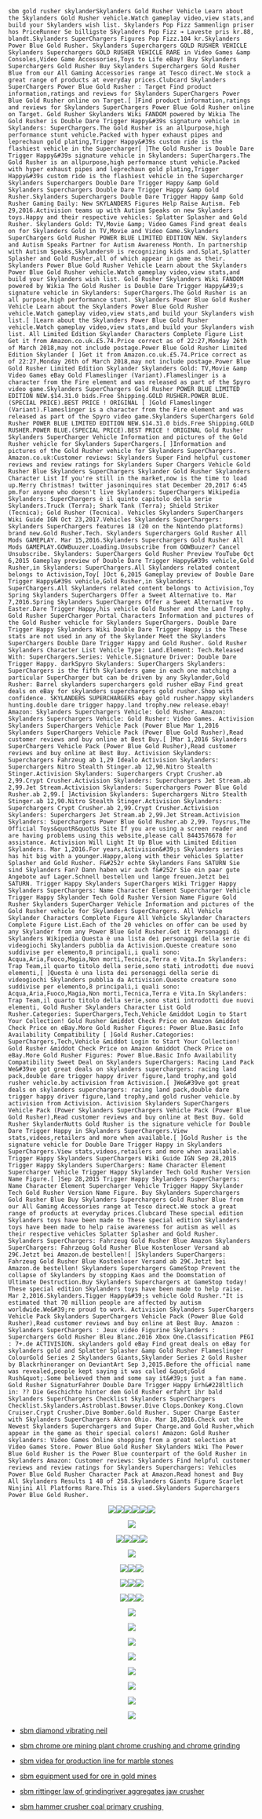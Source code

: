 
```
sbm gold rusher skylanderSkylanders Gold Rusher Vehicle Learn about the Skylanders Gold Rusher vehicle.Watch gameplay video,view stats,and build your Skylanders wish list. Skylanders Pop Fizz Sammenlign priser hos PriceRunner Se billigste Skylanders Pop Fizz ➔ Laveste pris kr.88, blandt.Skylanders SuperChargers Figures Pop Fizz.104 kr.Skylanders Power Blue Gold Rusher. Skylanders Superchargers GOLD RUSHER VEHICLE Skylanders Superchargers GOLD RUSHER VEHICLE RARE in Video Games &amp Consoles,Video Game Accessories,Toys to Life eBay! Buy Skylanders Superchargers Gold Rusher Buy Skylanders Superchargers Gold Rusher Blue from our All Gaming Accessories range at Tesco direct.We stock a great range of products at everyday prices.Clubcard Skylanders SuperChargers Power Blue Gold Rusher : Target Find product information,ratings and reviews for Skylanders SuperChargers Power Blue Gold Rusher online on Target.[ ]Find product information,ratings and reviews for Skylanders SuperChargers Power Blue Gold Rusher online on Target. Gold Rusher Skylanders Wiki FANDOM powered by Wikia The Gold Rusher is Double Dare Trigger Happy&#39s signature vehicle in Skylanders: SuperChargers.The Gold Rusher is an allpurpose,high performance stunt vehicle.Packed with hyper exhaust pipes and leprechaun gold plating,Trigger Happy&#39s custom ride is the flashiest vehicle in the Supercharger[ ]The Gold Rusher is Double Dare Trigger Happy&#39s signature vehicle in Skylanders: SuperChargers.The Gold Rusher is an allpurpose,high performance stunt vehicle.Packed with hyper exhaust pipes and leprechaun gold plating,Trigger Happy&#39s custom ride is the flashiest vehicle in the Supercharger Skylanders Superchargers Double Dare Trigger Happy &amp Gold Skylanders Superchargers Double Dare Trigger Happy &amp Gold Rusher.Skylanders Superchargers Double Dare Trigger Happy &amp Gold Rusher Gaming Daily: New SKYLANDERS Figures Help Raise Autism. Feb 29,2016.Activision teams up with Autism Speaks on new Skylanders toys.Happy and their respective vehicles: Splatter Splasher and Gold Rusher. Skylanders Gold: TV,Movie &amp; Video Games Find great deals on for Skylanders Gold in TV,Movie and Video Game.Skylanders SuperChargers Gold Rusher POWER BLUE LIMITED EDITION NEW. Skylanders and Autism Speaks Partner for Autism Awareness Month. In partnership with Autism Speaks,Skylanders® is recognizing kids and.Splat,Splatter Splasher and Gold Rusher,all of which appear in game as their. Skylanders Power Blue Gold Rusher Vehicle Learn about the Skylanders Power Blue Gold Rusher vehicle.Watch gameplay video,view stats,and build your Skylanders wish list. Gold Rusher Skylanders Wiki FANDOM powered by Wikia The Gold Rusher is Double Dare Trigger Happy&#39;s signature vehicle in Skylanders: SuperChargers.The Gold Rusher is an all purpose,high performance stunt. Skylanders Power Blue Gold Rusher Vehicle Learn about the Skylanders Power Blue Gold Rusher vehicle.Watch gameplay video,view stats,and build your Skylanders wish list.[ ]Learn about the Skylanders Power Blue Gold Rusher vehicle.Watch gameplay video,view stats,and build your Skylanders wish list. All Limited Edition Skylander Characters Complete Figure List Get it from Amazon.co.uk.£5.74.Price correct as of 22:27,Monday 26th of March 2018,may not include postage.Power Blue Gold Rusher Limited Edition Skylander [ ]Get it from Amazon.co.uk.£5.74.Price correct as of 22:27,Monday 26th of March 2018,may not include postage.Power Blue Gold Rusher Limited Edition Skylander Skylanders Gold: TV,Movie &amp Video Games eBay Gold Flameslinger (Variant).Flameslinger is a character from the Fire element and was released as part of the Spyro video game.Skylanders SuperChargers Gold Rusher POWER BLUE LIMITED EDITION NEW.$14.31.0 bids.Free Shipping.GOLD RUSHER.POWER BLUE.(SPECIAL PRICE).BEST PRICE ! ORIGINAL [ ]Gold Flameslinger (Variant).Flameslinger is a character from the Fire element and was released as part of the Spyro video game.Skylanders SuperChargers Gold Rusher POWER BLUE LIMITED EDITION NEW.$14.31.0 bids.Free Shipping.GOLD RUSHER.POWER BLUE.(SPECIAL PRICE).BEST PRICE ! ORIGINAL Gold Rusher Skylanders SuperCharger Vehicle Information and pictures of the Gold Rusher vehicle for Skylanders SuperChargers.[ ]Information and pictures of the Gold Rusher vehicle for Skylanders SuperChargers. Amazon.co.uk:Customer reviews: Skylanders Super Find helpful customer reviews and review ratings for Skylanders Super Chargers Vehicle Gold Rusher Blue Skylanders SuperChargers Skylander Gold Rusher Skylanders Character List If you're still in the market,now is the time to load up.Merry Christmas! twitter jasoninquires stat December 20,2017 6:45 pm.For anyone who doesn't live Skylanders: SuperChargers Wikipedia Skylanders: SuperChargers è il quinto capitolo della serie Skylanders.Truck (Terra); Shark Tank (Terra); Shield Striker (Tecnica); Gold Rusher (Tecnica). Vehicles Skylanders SuperChargers Wiki Guide IGN Oct 23,2017.Vehicles Skylanders SuperChargers: Skylanders SuperChargers features 18 (20 on the Nintendo platforms) brand new.Gold Rusher.Tech. Skylanders Superchargers Gold Rusher All Mods GAMEPLAY. Mar 15,2016.Skylanders Superchargers Gold Rusher All Mods GAMEPLAY.GOWBuuzer.Loading.Unsubscribe from GOWBuuzer? Cancel Unsubscribe. Skylanders: SuperChargers Gold Rusher Preview YouTube Oct 6,2015 Gameplay preview of Double Dare Trigger Happy&#39s vehicle,Gold Rusher,in Skylanders: SuperChargers.All Skylanders related content belongs to Activision,Toy[ ]Oct 6,2015 Gameplay preview of Double Dare Trigger Happy&#39s vehicle,Gold Rusher,in Skylanders: SuperChargers.All Skylanders related content belongs to Activision,Toy Spring Skylanders SuperChargers Offer a Sweet Alternative to. Mar 7,2016.Spring Skylanders SuperChargers Offer a Sweet Alternative to Easter.Dare Trigger Happy,his vehicle Gold Rusher and the Land Trophy. Gold Rusher SuperCharger Portal Characters Information and pictures of the Gold Rusher vehicle for Skylanders SuperChargers. Double Dare Trigger Happy Skylanders Wiki Double Dare Trigger Happy is the These stats are not used in any of the Skylander Meet the Skylanders SuperChargers Double Dare Trigger Happy and Gold Rusher. Gold Rusher Skylanders Character List Vehicle Type: Land.Element: Tech.Released With: SuperChargers.Series: Vehicle.Signature Driver: Double Dare Trigger Happy. darkSpyro Skylanders: SuperChargers Skylanders: SuperChargers is the fifth Skylanders game in each one matching a particular SuperCharger but can be driven by any Skylander,Gold Rusher: Barrel skylanders superchargers gold rusher eBay Find great deals on eBay for skylanders superchargers gold rusher.Shop with confidence. SKYLANDERS SUPERCHARGERS ebay gold rusher.happy skylanders hunting.double dare trigger happy.land trophy.new release.ebay! Amazon: Skylanders Superchargers Vehicle: Gold Rusher. Amazon: Skylanders Superchargers Vehicle: Gold Rusher: Video Games. Activision Skylanders SuperChargers Vehicle Pack (Power Blue Mar 1,2016 Skylanders SuperChargers Vehicle Pack (Power Blue Gold Rusher),Read customer reviews and buy online at Best Buy.[ ]Mar 1,2016 Skylanders SuperChargers Vehicle Pack (Power Blue Gold Rusher),Read customer reviews and buy online at Best Buy. Activision Skylanders: Superchargers Fahrzeug ab 1,29 Idealo Activision Skylanders: Superchargers Nitro Stealth Stinger.ab 12,90.Nitro Stealth Stinger.Activision Skylanders: Superchargers Crypt Crusher.ab 2,99.Crypt Crusher.Activision Skylanders: Superchargers Jet Stream.ab 2,99.Jet Stream.Activision Skylanders: Superchargers Power Blue Gold Rusher.ab 2,99.[ ]Activision Skylanders: Superchargers Nitro Stealth Stinger.ab 12,90.Nitro Stealth Stinger.Activision Skylanders: Superchargers Crypt Crusher.ab 2,99.Crypt Crusher.Activision Skylanders: Superchargers Jet Stream.ab 2,99.Jet Stream.Activision Skylanders: Superchargers Power Blue Gold Rusher.ab 2,99. Toysrus,The Official Toys&quotR&quotUs Site If you are using a screen reader and are having problems using this website,please call 8443576678 for assistance. Activision Will Light It Up Blue with Limited Edition Skylanders. Mar 1,2016.For years,Activision&#39;s Skylanders series has hit big with a younger.Happy,along with their vehicles Splatter Splasher and Gold Rusher. F&#252r echte Skylanders Fans SATURN Sie sind Skylanders Fan? Dann haben wir auch f&#252r Sie ein paar gute Angebote auf Lager.Schnell bestellen und lange freuen.Jetzt bei SATURN. Trigger Happy Skylanders SuperChargers Wiki Trigger Happy Skylanders SuperChargers: Name Character Element Supercharger Vehicle Trigger Happy Skylander Tech Gold Rusher Version Name Figure Gold Rusher Skylanders SuperCharger Vehicle Information and pictures of the Gold Rusher vehicle for Skylanders SuperChargers. All Vehicle Skylander Characters Complete Figure All Vehicle Skylander Characters Complete Figure List.Each of the 20 vehicles on offer can be used by any Skylander from any Power Blue Gold Rusher.Get it Personaggi di Skylanders Wikipedia Questa è una lista dei personaggi della serie di videogiochi Skylanders pubblia da Activision.Queste creature sono suddivise per elemento,8 principali,i quali sono: Acqua,Aria,Fuoco,Magia,Non morti,Tecnica,Terra e Vita.In Skylanders: Trap Team,il quarto titolo della serie,sono stati introdotti due nuovi elementi,[ ]Questa è una lista dei personaggi della serie di videogiochi Skylanders pubblia da Activision.Queste creature sono suddivise per elemento,8 principali,i quali sono: Acqua,Aria,Fuoco,Magia,Non morti,Tecnica,Terra e Vita.In Skylanders: Trap Team,il quarto titolo della serie,sono stati introdotti due nuovi elementi, Gold Rusher Skylanders Character List Gold Rusher.Categories: SuperChargers,Tech,Vehicle &middot Login to Start Your Collection! Gold Rusher &middot Check Price on Amazon &middot Check Price on eBay.More Gold Rusher Figures: Power Blue.Basic Info Availability Compatibility [ ]Gold Rusher.Categories: SuperChargers,Tech,Vehicle &middot Login to Start Your Collection! Gold Rusher &middot Check Price on Amazon &middot Check Price on eBay.More Gold Rusher Figures: Power Blue.Basic Info Availability Compatibility Sweet Deal on Skylanders SuperChargers: Racing Land Pack We&#39ve got great deals on skylanders superchargers: racing land pack,double dare trigger happy driver figure,land trophy,and gold rusher vehicle.by activision from Activision.[ ]We&#39ve got great deals on skylanders superchargers: racing land pack,double dare trigger happy driver figure,land trophy,and gold rusher vehicle.by activision from Activision. Activision Skylanders SuperChargers Vehicle Pack (Power Skylanders SuperChargers Vehicle Pack (Power Blue Gold Rusher),Read customer reviews and buy online at Best Buy. Gold Rusher SkylanderNutts Gold Rusher is the signature vehicle for Double Dare Trigger Happy in Skylanders SuperChargers.View stats,videos,retailers and more when available.[ ]Gold Rusher is the signature vehicle for Double Dare Trigger Happy in Skylanders SuperChargers.View stats,videos,retailers and more when available. Trigger Happy Skylanders SuperChargers Wiki Guide IGN Sep 28,2015 Trigger Happy Skylanders SuperChargers: Name Character Element Supercharger Vehicle Trigger Happy Skylander Tech Gold Rusher Version Name Figure.[ ]Sep 28,2015 Trigger Happy Skylanders SuperChargers: Name Character Element Supercharger Vehicle Trigger Happy Skylander Tech Gold Rusher Version Name Figure. Buy Skylanders Superchargers Gold Rusher Blue Buy Skylanders Superchargers Gold Rusher Blue from our All Gaming Accessories range at Tesco direct.We stock a great range of products at everyday prices.Clubcard These special edition Skylanders toys have been made to These special edition Skylanders toys have been made to help raise awareness for autism as well as their respective vehicles Splatter Splasher and Gold Rusher. Skylanders SuperChargers: Fahrzeug Gold Rusher Blue Amazon Skylanders SuperChargers: Fahrzeug Gold Rusher Blue Kostenloser Versand ab 29€.Jetzt bei Amazon.de bestellen![ ]Skylanders SuperChargers: Fahrzeug Gold Rusher Blue Kostenloser Versand ab 29€.Jetzt bei Amazon.de bestellen! Skylanders Superchargers GameStop Prevent the collapse of Skylanders by stopping Kaos and the Doomstation of Ultimate Destruction.Buy Skylanders Superchargers at GameStop today! These special edition Skylanders toys have been made to help raise. Mar 2,2016.Skylanders.Tigger Happy&#39;s vehicle Gold Rusher."It is estimated that 70 million people are affected by autism worldwide.We&#39;re proud to work. Activision Skylanders SuperChargers Vehicle Pack Skylanders SuperChargers Vehicle Pack (Power Blue Gold Rusher),Read customer reviews and buy online at Best Buy. Amazon : Skylanders SuperChargers : Jeux vidéo Figurine Skylanders : Superchargers Gold Rusher Bleu Blanc.2016 Xbox One.Classification PEGI : 7+.de ACTIVISION. skylanders gold eBay Find great deals on eBay for skylanders gold and Splatter Splasher &amp Gold Rusher Flameslinger ColourGold Series 2 Skylanders Giants,Skylander Series 2 Gold Rusher by Blackrhinoranger on DeviantArt Sep 3,2015.Before the official name was revealed,people kept saying it was called &quot;Gold Rush&quot;.Some believed them and some say it&#39;s just a fan name. Gold Rusher SignaturFahrer Double Dare Trigger Happy Erh&#228ltlich in: ?? Die Geschichte hinter dem Gold Rusher erfahrt ihr bald Skylanders SuperChargers Checklist Skylanders SuperChargers Checklist.Skylanders.Astroblast.Bowser.Dive Clops.Donkey Kong.Clown Cruiser.Crypt Crusher.Dive Bomber.Gold Rusher. Super Charge Easter with Skylanders SuperChargers Akron Ohio. Mar 18,2016.Check out the Newest Skylanders Superchargers and Super Charge.and Gold Rusher,which appear in the game as their special colors! Amazon: Gold Rusher skylanders: Video Games Online shopping from a great selection at Video Games Store. Power Blue Gold Rusher Skylanders Wiki The Power Blue Gold Rusher is the Power Blue counterpart of the Gold Rusher in Skylanders Amazon: Customer reviews: Skylanders Find helpful customer reviews and review ratings for Skylanders Superchargers: Vehicles Power Blue Gold Rusher Character Pack at Amazon.Read honest and Buy All Skylanders Results 1 48 of 258.Skylanders Giants Figure Scarlet Ninjini All Platforms Rare.This is a used.Skylanders Superchargers Power Blue Gold Rusher. 
```

<div align="center">
  
<a rel="nofollow" href="https://m.shibang-china.com?f=github&k=sbm+gold+rusher+skylander"><img src="https://static.shibang-china.com/en/l.png"></a><img src="https://static.shibang-china.com/en/hw.png"><a rel="nofollow" href="https://m.shibang-china.com/product/?f=github&k=sbm+gold+rusher+skylander"><img src="https://static.shibang-china.com/en/p.png"></a><a rel="nofollow" href="https://m.shibang-china.com/cases/?f=github&k=sbm+gold+rusher+skylander"><img src="https://static.shibang-china.com/en/c.png"></a><a rel="nofollow" href="https://m.shibang-china.com/news/?f=github&k=sbm+gold+rusher+skylander"><img src="https://static.shibang-china.com/en/n.png"></a><a rel="nofollow" href="https://m.shibang-china.com?f=github&k=sbm+gold+rusher+skylander"><img src="https://static.shibang-china.com/en/m.png"></a>

<a rel="nofollow" href="https://m.shibang-china.com/product/?f=github&k=sbm+gold+rusher+skylander"><img src="https://static.shibang-china.com/en/b.jpg"></a>
  
<a rel="nofollow" href="https://m.shibang-china.com/solution-aggregate.html?f=github&k=sbm+gold+rusher+skylander"><img src="https://static.shibang-china.com/en/a.jpg"></a><a rel="nofollow" href="https://m.shibang-china.com/solution-mine.html?f=github&k=sbm+gold+rusher+skylander"><img src="https://static.shibang-china.com/en/m.jpg"></a><a rel="nofollow" href="https://m.shibang-china.com/solution-mill.html?f=github&k=sbm+gold+rusher+skylander"><img src="https://static.shibang-china.com/en/g.jpg"></a><a rel="nofollow" href="https://m.shibang-china.com/solution-epc.html?f=github&k=sbm+gold+rusher+skylander"><img src="https://static.shibang-china.com/en/e.jpg"></a>

<a rel="nofollow" href="https://m.shibang-china.com/product/?f=github&k=sbm+gold+rusher+skylander"><img src="https://static.shibang-china.com/en/a-p.png"></a>

<a rel="nofollow" href="https://m.shibang-china.com/product/crusher/c6x.html?f=github&k=sbm+gold+rusher+skylander"><img src="https://static.shibang-china.com/en/j.jpg"></a><a rel="nofollow" href="https://m.shibang-china.com/product/crusher/ci5x.html?f=github&k=sbm+gold+rusher+skylander"><img src="https://static.shibang-china.com/en/i.jpg"></a><a rel="nofollow" href="https://m.shibang-china.com/product/crusher/hst.html?f=github&k=sbm+gold+rusher+skylander"><img src="https://static.shibang-china.com/en/c.jpg"></a>

<a rel="nofollow" href="https://m.shibang-china.com/product/mill/mtw.html?f=github&k=sbm+gold+rusher+skylander"><img src="https://static.shibang-china.com/en/mtw.jpg"></a><a rel="nofollow" href="https://m.shibang-china.com/product/mill/scm.html?f=github&k=sbm+gold+rusher+skylander"><img src="https://static.shibang-china.com/en/scm.jpg"></a><a rel="nofollow" href="https://m.shibang-china.com/product/mill/lm.html?f=github&k=sbm+gold+rusher+skylander"><img src="https://static.shibang-china.com/en/lm.jpg"></a>

<a rel="nofollow" href="https://m.shibang-china.com/product/sand/vsi6x.html?f=github&k=sbm+gold+rusher+skylander"><img src="https://static.shibang-china.com/en/6x.jpg"></a><a rel="nofollow" href="https://m.shibang-china.com/product/sand/vu.html?f=github&k=sbm+gold+rusher+skylander"><img src="https://static.shibang-china.com/en/vu.jpg"></a><a rel="nofollow" href="https://m.shibang-china.com/product/mobile/klun.html?f=github&k=sbm+gold+rusher+skylander"><img src="https://static.shibang-china.com/en/k.jpg"></a>

<a rel="nofollow" href="https://m.shibang-china.com/cases/?f=github&k=sbm+gold+rusher+skylander"><img src="https://static.shibang-china.com/en/case.png"></a>

<a rel="nofollow" href="https://m.shibang-china.com/cases/aggregate/202.html?f=github&k=sbm+gold+rusher+skylander"><img src="https://static.shibang-china.com/en/c-1.jpg"></a>

<a rel="nofollow" href="https://m.shibang-china.com/cases/aggregate/203.html?f=github&k=sbm+gold+rusher+skylander"><img src="https://static.shibang-china.com/en/c-2.jpg"></a>

<a rel="nofollow" href="https://m.shibang-china.com/cases/mill/123.html?f=github&k=sbm+gold+rusher+skylander"><img src="https://static.shibang-china.com/en/c-3.jpg"></a>

<a rel="nofollow" href="https://m.shibang-china.com/contact_us.html?f=github&k=sbm+gold+rusher+skylander"><img src="https://static.shibang-china.com/en/contact.png"></a>

<a rel="nofollow" href="https://swt.shibang-china.com/?f=github&k=sbm+gold+rusher+skylander"><img src="https://static.shibang-china.com/en/chat.png"></a>

<a rel="nofollow" href="https://whatsapp.shibangsoft.com/WhatsApp.php?f=github&k=sbm+gold+rusher+skylander"><img src="https://static.shibang-china.com/en/whatsapp.png"></a>

<a rel="nofollow" href="https://m.shibang-china.com/?f=github&k=sbm+gold+rusher+skylander"><img src="https://static.shibang-china.com/en/website.png"></a>

</div>


* [sbm diamond vibrating neil](sbm%20diamond%20vibrating%20neil.md)

* [sbm chrome ore mining plant chrome crushing and chrome grinding](sbm%20chrome%20ore%20mining%20plant%20chrome%20crushing%20and%20chrome%20grinding.md)

* [sbm videa for production line for marble stones](sbm%20videa%20for%20production%20line%20for%20marble%20stones.md)

* [sbm equipment used for ore in gold mines](sbm%20equipment%20used%20for%20ore%20in%20gold%20mines.md)

* [sbm rittinger law of grindingriver aggregates jaw crusher](sbm%20rittinger%20law%20of%20grindingriver%20aggregates%20jaw%20crusher.md)

* [sbm hammer crusher coal primary crushing ](sbm%20hammer%20crusher%20coal%20primary%20crushing%C2%A0.md)